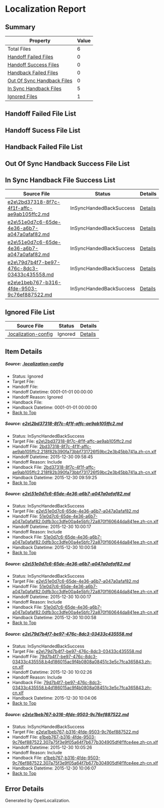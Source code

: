 # <a name='report-top'></a> Localization Report

## Summary
 Property | Value 
 -------- | ----- 
 Total Files | 6
[ Handoff Failed Files ](#handoff-failed-list)| 0
[ Handoff Success Files ](#handoff-success-list)| 0
[ Handback Failed Files ](#handback-failed-list)| 0
[ Out Of Sync Handback Files ](#outofsync-handback-success-list)| 0
[ In Sync Handback Files ](#insync-handback-success-list)| 5
[ Ignored Files ](#ignored-list)| 1

## <a name='handoff-failed-list'></a> Handoff Failed File List

## <a name='handoff-success-list'></a> Handoff Sucess File List

## <a name='handback-failed-list'></a> Handback Failed File List

## <a name='outofsync-handback-success-list'></a> Out Of Sync Handback Success File List

## <a name='insync-handback-success-list'></a> In Sync Handback File Success List
 Source File | Status | Details 
 ----------- | ------ | ------- 
 [e2e\2bd37318-8f7c-4f1f-affc-ae9ab105ffc2.md](https://github.com/OpenLocalizationTest/oltest/blob/d7ee3fa5f66a9457d1df19476f3c61dafe5ee3b6/e2e/2bd37318-8f7c-4f1f-affc-ae9ab105ffc2.md) | InSyncHandedBackSuccess | [Details](#41400bec12db6a36d9c290d10d970c71cfb09f3b1)
 [e2e\51e0d7c6-65de-4e36-a6b7-a047a0afaf82.md](https://github.com/OpenLocalizationTest/oltest/blob/dae009c892a7bff362d2d55cd2208cbef3377db2/e2e/51e0d7c6-65de-4e36-a6b7-a047a0afaf82.md) | InSyncHandedBackSuccess | [Details](#8ee0859c3d230f71729de93b02b209a0d50ab8e82)
 [e2e\51e0d7c6-65de-4e36-a6b7-a047a0afaf82.md](https://github.com/OpenLocalizationTest/oltest/blob/dae009c892a7bff362d2d55cd2208cbef3377db2/e2e/51e0d7c6-65de-4e36-a6b7-a047a0afaf82.md) | InSyncHandedBackSuccess | [Details](#8ee0859c3d230f71729de93b02b209a0d50ab8e84)
 [e2e\79d7b4f7-be97-476c-8dc3-03433c435558.md](https://github.com/OpenLocalizationTest/oltest/blob/aea4981cdb2f08ebd6aef95f812ae20540e946fc/e2e/79d7b4f7-be97-476c-8dc3-03433c435558.md) | InSyncHandedBackSuccess | [Details](#e7dc340d5ee2f01573e29d79daaae61bcd8839c13)
 [e2e\e1beb767-b316-4fde-9503-9c76ef887522.md](https://github.com/OpenLocalizationTest/oltest/blob/9a4c9fc50f453b2496d2449de78357afb6564e2e/e2e/e1beb767-b316-4fde-9503-9c76ef887522.md) | InSyncHandedBackSuccess | [Details](#9bb0b262116a0411747e4acbb9278a1b8dd30c515)

## <a name='ignored-list'></a> Ignored File List
 Source File | Status | Details 
 ----------- | ------ | ------- 
 [.localization-config](https://github.com/OpenLocalizationTest/oltest/blob/9a4c9fc50f453b2496d2449de78357afb6564e2e/.localization-config) | Ignored | [Details](#1b1b1cababca9a843d46cac6cc08988e221902dd0)

## Item Details
##### <a name='1b1b1cababca9a843d46cac6cc08988e221902dd0'></a> Source: [.localization-config](https://github.com/OpenLocalizationTest/oltest/blob/9a4c9fc50f453b2496d2449de78357afb6564e2e/.localization-config)
* Status: Ignored
* Target File: 
* Handoff File: 
* Handoff Datetime: 0001-01-01 00:00:00
* Handoff Reason: Ignored
* Handback File: 
* Handback Datetime: 0001-01-01 00:00:00
* [Back to Top](#report-top)

##### <a name='41400bec12db6a36d9c290d10d970c71cfb09f3b1'></a> Source: [e2e\2bd37318-8f7c-4f1f-affc-ae9ab105ffc2.md](https://github.com/OpenLocalizationTest/oltest/blob/d7ee3fa5f66a9457d1df19476f3c61dafe5ee3b6/e2e/2bd37318-8f7c-4f1f-affc-ae9ab105ffc2.md)
* Status: InSyncHandedBackSuccess
* Target File: [e2e\2bd37318-8f7c-4f1f-affc-ae9ab105ffc2.md](https://github.com/OpenLocalizationTestOrg/oltest.zh-cn/blob/1676f224d0d025a56f8d5f827f39e86556434707/e2e/2bd37318-8f7c-4f1f-affc-ae9ab105ffc2.md)
* Handoff File: [2bd37318-8f7c-4f1f-affc-ae9ab105ffc2.218f82b390fa73bbf731726f59bc2e3b45bb741a.zh-cn.xlf](https://github.com/OpenLocalizationTestOrg/olhandoff/blob/ddb9569f808f0fb9d8d7f91bb9bfb8209a85831a/ol-handoff/OpenLocalizationTestOrg/oltest.zh-cn/qimu/2bd37318-8f7c-4f1f-affc-ae9ab105ffc2.218f82b390fa73bbf731726f59bc2e3b45bb741a.zh-cn.xlf)
* Handoff Datetime: 2015-12-30 09:58:45
* Handoff Reason: Include
* Handback File: [2bd37318-8f7c-4f1f-affc-ae9ab105ffc2.218f82b390fa73bbf731726f59bc2e3b45bb741a.zh-cn.xlf](https://github.com/OpenLocalizationTestOrg/olhandback/blob/f684000dde3feeec490dc3d3184f9728c15b2390/ol-handback/OpenLocalizationTestOrg/oltest.zh-cn/qimu/2bd37318-8f7c-4f1f-affc-ae9ab105ffc2.218f82b390fa73bbf731726f59bc2e3b45bb741a.zh-cn.xlf)
* Handback Datetime: 2015-12-30 09:59:25
* [Back to Top](#report-top)

##### <a name='8ee0859c3d230f71729de93b02b209a0d50ab8e82'></a> Source: [e2e\51e0d7c6-65de-4e36-a6b7-a047a0afaf82.md](https://github.com/OpenLocalizationTest/oltest/blob/dae009c892a7bff362d2d55cd2208cbef3377db2/e2e/51e0d7c6-65de-4e36-a6b7-a047a0afaf82.md)
* Status: InSyncHandedBackSuccess
* Target File: [e2e\51e0d7c6-65de-4e36-a6b7-a047a0afaf82.md](https://github.com/OpenLocalizationTestOrg/oltest.zh-cn/blob/5a453960b916eb3376461b154d63ff88558f04eb/e2e/51e0d7c6-65de-4e36-a6b7-a047a0afaf82.md)
* Handoff File: [51e0d7c6-65de-4e36-a6b7-a047a0afaf82.0dfb3cc3dfe00a4e5bfc72a870f160644da841ee.zh-cn.xlf](https://github.com/OpenLocalizationTestOrg/olhandoff/blob/0fbd64c48dee29bdbf22baa9ffd63e1b87a13411/ol-handoff/OpenLocalizationTestOrg/oltest.zh-cn/qimu/51e0d7c6-65de-4e36-a6b7-a047a0afaf82.0dfb3cc3dfe00a4e5bfc72a870f160644da841ee.zh-cn.xlf)
* Handoff Datetime: 2015-12-30 10:00:17
* Handoff Reason: Include
* Handback File: [51e0d7c6-65de-4e36-a6b7-a047a0afaf82.0dfb3cc3dfe00a4e5bfc72a870f160644da841ee.zh-cn.xlf](https://github.com/OpenLocalizationTestOrg/olhandback/blob/b5a7dcfc93e6bee609022d4b8b2fa63b44ee285d/ol-handback/OpenLocalizationTestOrg/oltest.zh-cn/qimu/51e0d7c6-65de-4e36-a6b7-a047a0afaf82.0dfb3cc3dfe00a4e5bfc72a870f160644da841ee.zh-cn.xlf)
* Handback Datetime: 2015-12-30 10:00:58
* [Back to Top](#report-top)

##### <a name='8ee0859c3d230f71729de93b02b209a0d50ab8e84'></a> Source: [e2e\51e0d7c6-65de-4e36-a6b7-a047a0afaf82.md](https://github.com/OpenLocalizationTest/oltest/blob/dae009c892a7bff362d2d55cd2208cbef3377db2/e2e/51e0d7c6-65de-4e36-a6b7-a047a0afaf82.md)
* Status: InSyncHandedBackSuccess
* Target File: [e2e\51e0d7c6-65de-4e36-a6b7-a047a0afaf82.md](https://github.com/OpenLocalizationTestOrg/oltest.zh-cn/blob/5a453960b916eb3376461b154d63ff88558f04eb/e2e/51e0d7c6-65de-4e36-a6b7-a047a0afaf82.md)
* Handoff File: [51e0d7c6-65de-4e36-a6b7-a047a0afaf82.0dfb3cc3dfe00a4e5bfc72a870f160644da841ee.zh-cn.xlf](https://github.com/OpenLocalizationTestOrg/olhandoff/blob/0fbd64c48dee29bdbf22baa9ffd63e1b87a13411/ol-handoff/OpenLocalizationTestOrg/oltest.zh-cn/qimu/51e0d7c6-65de-4e36-a6b7-a047a0afaf82.0dfb3cc3dfe00a4e5bfc72a870f160644da841ee.zh-cn.xlf)
* Handoff Datetime: 2015-12-30 10:00:17
* Handoff Reason: Include
* Handback File: [51e0d7c6-65de-4e36-a6b7-a047a0afaf82.0dfb3cc3dfe00a4e5bfc72a870f160644da841ee.zh-cn.xlf](https://github.com/OpenLocalizationTestOrg/olhandback/blob/b5a7dcfc93e6bee609022d4b8b2fa63b44ee285d/ol-handback/OpenLocalizationTestOrg/oltest.zh-cn/qimu/51e0d7c6-65de-4e36-a6b7-a047a0afaf82.0dfb3cc3dfe00a4e5bfc72a870f160644da841ee.zh-cn.xlf)
* Handback Datetime: 2015-12-30 10:00:58
* [Back to Top](#report-top)

##### <a name='e7dc340d5ee2f01573e29d79daaae61bcd8839c13'></a> Source: [e2e\79d7b4f7-be97-476c-8dc3-03433c435558.md](https://github.com/OpenLocalizationTest/oltest/blob/aea4981cdb2f08ebd6aef95f812ae20540e946fc/e2e/79d7b4f7-be97-476c-8dc3-03433c435558.md)
* Status: InSyncHandedBackSuccess
* Target File: [e2e\79d7b4f7-be97-476c-8dc3-03433c435558.md](https://github.com/OpenLocalizationTestOrg/oltest.zh-cn/blob/715ed9f4110312b017b4527d139ed56d078621d1/e2e/79d7b4f7-be97-476c-8dc3-03433c435558.md)
* Handoff File: [79d7b4f7-be97-476c-8dc3-03433c435558.b4d186015ac9f4b0808a08451c3e5c7fca365843.zh-cn.xlf](https://github.com/OpenLocalizationTestOrg/olhandoff/blob/99e5557a4a07158b00bc500186f4e9e57050dd25/ol-handoff/OpenLocalizationTestOrg/oltest.zh-cn/qimu/79d7b4f7-be97-476c-8dc3-03433c435558.b4d186015ac9f4b0808a08451c3e5c7fca365843.zh-cn.xlf)
* Handoff Datetime: 2015-12-30 10:02:26
* Handoff Reason: Include
* Handback File: [79d7b4f7-be97-476c-8dc3-03433c435558.b4d186015ac9f4b0808a08451c3e5c7fca365843.zh-cn.xlf](https://github.com/OpenLocalizationTestOrg/olhandback/blob/ec40f6cd028c0c689d463ad25d33f0b5da1292fd/ol-handback/OpenLocalizationTestOrg/oltest.zh-cn/qimu/79d7b4f7-be97-476c-8dc3-03433c435558.b4d186015ac9f4b0808a08451c3e5c7fca365843.zh-cn.xlf)
* Handback Datetime: 2015-12-30 10:04:06
* [Back to Top](#report-top)

##### <a name='9bb0b262116a0411747e4acbb9278a1b8dd30c515'></a> Source: [e2e\e1beb767-b316-4fde-9503-9c76ef887522.md](https://github.com/OpenLocalizationTest/oltest/blob/9a4c9fc50f453b2496d2449de78357afb6564e2e/e2e/e1beb767-b316-4fde-9503-9c76ef887522.md)
* Status: InSyncHandedBackSuccess
* Target File: [e2e\e1beb767-b316-4fde-9503-9c76ef887522.md](https://github.com/OpenLocalizationTestOrg/oltest.zh-cn/blob/2fe9dd18bc2163f91b112799ceb7ace779b4a07b/e2e/e1beb767-b316-4fde-9503-9c76ef887522.md)
* Handoff File: [e1beb767-b316-4fde-9503-9c76ef887522.307a75f3e9f05a64f7b677b304905df4f1fce4ee.zh-cn.xlf](https://github.com/OpenLocalizationTestOrg/olhandoff/blob/23d6ce14221993aac6984de8b7e91520e67593b2/ol-handoff/OpenLocalizationTestOrg/oltest.zh-cn/qimu/e1beb767-b316-4fde-9503-9c76ef887522.307a75f3e9f05a64f7b677b304905df4f1fce4ee.zh-cn.xlf)
* Handoff Datetime: 2015-12-30 10:05:26
* Handoff Reason: Include
* Handback File: [e1beb767-b316-4fde-9503-9c76ef887522.307a75f3e9f05a64f7b677b304905df4f1fce4ee.zh-cn.xlf](https://github.com/OpenLocalizationTestOrg/olhandback/blob/d9bf1abfd3ba9633d8ababc5407ea8beee992c1c/ol-handback/OpenLocalizationTestOrg/oltest.zh-cn/qimu/e1beb767-b316-4fde-9503-9c76ef887522.307a75f3e9f05a64f7b677b304905df4f1fce4ee.zh-cn.xlf)
* Handback Datetime: 2015-12-30 10:06:07
* [Back to Top](#report-top)


## Error Details

Generated by OpenLocalization.
